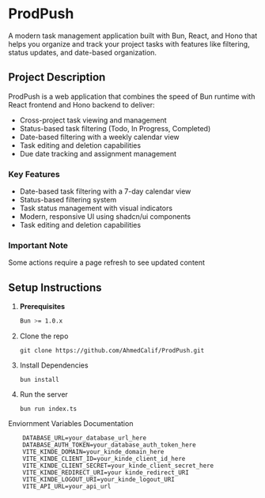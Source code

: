 # ProdPush

A modern task management application built with Bun, React, and Hono that helps you organize and track your project tasks with features like filtering, status updates, and date-based organization.

## Project Description

ProdPush is a web application that combines the speed of Bun runtime with React frontend and Hono backend to deliver:
- Cross-project task viewing and management
- Status-based task filtering (Todo, In Progress, Completed)
- Date-based filtering with a weekly calendar view
- Task editing and deletion capabilities
- Due date tracking and assignment management

### Key Features
- Date-based task filtering with a 7-day calendar view
- Status-based filtering system
- Task status management with visual indicators
- Modern, responsive UI using shadcn/ui components
- Task editing and deletion capabilities

### Important Note
Some actions require a page refresh to see updated content

## Setup Instructions

1. **Prerequisites**
   ```bash
   Bun >= 1.0.x
2. Clone the repo
   ```
   git clone https://github.com/AhmedCalif/ProdPush.git
   ```
3. Install Dependencies
   ```
   bun install
   ```

4. Run the server
   ```
   bun run index.ts

   ```

Enviornment Variables Documentation

```
    DATABASE_URL=your_database_url_here
    DATABASE_AUTH_TOKEN=your_database_auth_token_here
    VITE_KINDE_DOMAIN=your_kinde_domain_here
    VITE_KINDE_CLIENT_ID=your_kinde_client_id_here
    VITE_KINDE_CLIENT_SECRET=your_kinde_client_secret_here
    VITE_KINDE_REDIRECT_URI=your kinde_redirect_URI
    VITE_KINDE_LOGOUT_URI=your_kinde_logout_URI
    VITE_API_URL=your_api_url
```
